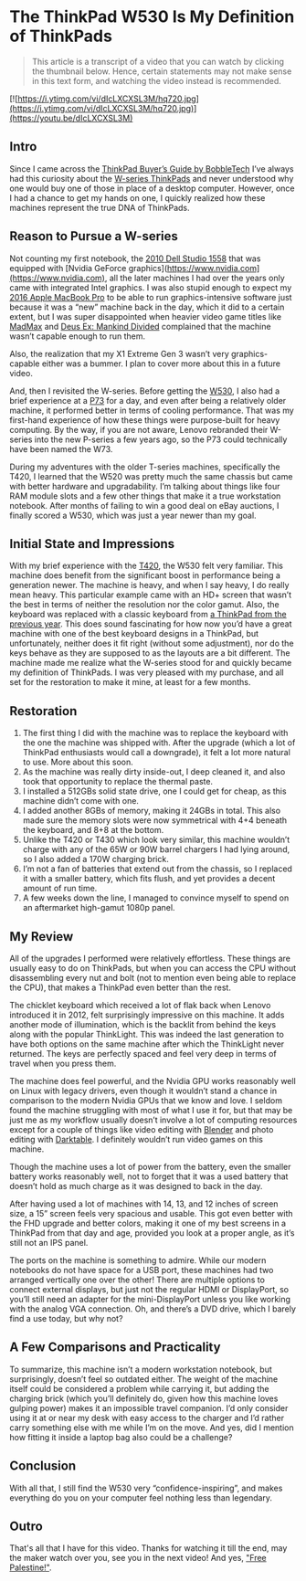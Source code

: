 # The ThinkPad W530 Is My Definition of ThinkPads

> This article is a transcript of a video that you can watch by clicking the thumbnail below. Hence, certain statements may not make sense in this text form, and watching the video instead is recommended.

[![https://i.ytimg.com/vi/dIcLXCXSL3M/hq720.jpg](https://i.ytimg.com/vi/dIcLXCXSL3M/hq720.jpg)](https://youtu.be/dIcLXCXSL3M)

## Intro

Since I came across the [ThinkPad Buyer’s Guide by BobbleTech](https://www.bobble.tech/free-stuff/used-thinkpad-buyers-guide#h.p_tFDH0Z5NtH1a) I’ve always had this curiosity about the [W-series ThinkPads](https://www.bobble.tech/free-stuff/used-thinkpad-buyers-guide#h.p_tFDH0Z5NtH1a) and never understood why one would buy one of those in place of a desktop computer. However, once I had a chance to get my hands on one, I quickly realized how these machines represent the true DNA of ThinkPads.

## Reason to Pursue a W-series

Not counting my first notebook, the [2010 Dell Studio 1558](https://www.notebookcheck.net/Review-Dell-Studio-1558-Notebook.24496.0.html) that was equipped with [Nvidia GeForce graphics](https://www.nvidia.com](https://www.nvidia.com), all the later machines I had over the years only came with integrated Intel graphics. I was also stupid enough to expect my [2016 Apple MacBook Pro](https://www.techradar.com/reviews/apple-macbook-pro-13-inch-late-2016/2) to be able to run graphics-intensive software just because it was a “new” machine back in the day, which it did to a certain extent, but I was super disappointed when heavier video game titles like [MadMax](https://store.steampowered.com/app/234140/Mad_Max/) and [Deus Ex: Mankind Divided](https://store.steampowered.com/app/337000/Deus_Ex_Mankind_Divided/) complained that the machine wasn’t capable enough to run them.

Also, the realization that my X1 Extreme Gen 3 wasn’t very graphics-capable either was a bummer. I plan to cover more about this in a future video.

And, then I revisited the W-series. Before getting the [W530](https://www.notebookcheck.net/Review-Lenovo-ThinkPad-W530-N1K43GE-Notebook.80062.0.html), I also had a brief experience at a [P73](https://www.notebookcheck.net/Lenovo-ThinkPad-P73-Laptop-Review-Big-workstation-slowed-down-by-poor-heat-management.445929.0.html) for a day, and even after being a relatively older machine, it performed better in terms of cooling performance. That was my first-hand experience of how these things were purpose-built for heavy computing. By the way, if you are not aware, Lenovo rebranded their W-series into the new P-series a few years ago, so the P73 could technically have been named the W73.

During my adventures with the older T-series machines, specifically the T420, I learned that the W520 was pretty much the same chassis but came with better hardware and upgradability. I’m talking about things like four RAM module slots and a few other things that make it a true workstation notebook. After months of failing to win a good deal on eBay auctions, I finally scored a W530, which was just a year newer than my goal.

## Initial State and Impressions

With my brief experience with the [T420](https://www.notebookcheck.net/Review-Lenovo-Thinkpad-T420-Notebook.51230.0.html), the W530 felt very familiar. This machine does benefit from the significant boost in performance being a generation newer. The machine is heavy, and when I say heavy, I do really mean heavy. This particular example came with an HD+ screen that wasn’t the best in terms of neither the resolution nor the color gamut. Also, the keyboard was replaced with a classic keyboard from [a ThinkPad from the previous year](https://www.notebookcheck.net/Review-Lenovo-ThinkPad-W520-Notebook.53220.0.html). This does sound fascinating for how now you’d have a great machine with one of the best keyboard designs in a ThinkPad, but unfortunately, neither does it fit right (without some adjustment), nor do the keys behave as they are supposed to as the layouts are a bit different. The machine made me realize what the W-series stood for and quickly became my definition of ThinkPads. I was very pleased with my purchase, and all set for the restoration to make it mine, at least for a few months.

## Restoration

1. The first thing I did with the machine was to replace the keyboard with the one the machine was shipped with. After the upgrade (which a lot of ThinkPad enthusiasts would call a downgrade), it felt a lot more natural to use. More about this soon.
2. As the machine was really dirty inside-out, I deep cleaned it, and also took that opportunity to replace the thermal paste.
3. I installed a 512GBs solid state drive, one I could get for cheap, as this machine didn’t come with one.
4. I added another 8GBs of memory, making it 24GBs in total. This also made sure the memory slots were now symmetrical with 4+4 beneath the keyboard, and 8+8 at the bottom.
5. Unlike the T420 or T430 which look very similar, this machine wouldn’t charge with any of the 65W or 90W barrel chargers I had lying around, so I also added a 170W charging brick.
6. I’m not a fan of batteries that extend out from the chassis, so I replaced it with a smaller battery, which fits flush, and yet provides a decent amount of run time.
7. A few weeks down the line, I managed to convince myself to spend on an aftermarket high-gamut 1080p panel.

## My Review

All of the upgrades I performed were relatively effortless. These things are usually easy to do on ThinkPads, but when you can access the CPU without disassembling every nut and bolt (not to mention even being able to replace the CPU), that makes a ThinkPad even better than the rest.

The chicklet keyboard which received a lot of flak back when Lenovo introduced it in 2012, felt surprisingly impressive on this machine. It adds another mode of illumination, which is the backlit from behind the keys along with the popular ThinkLight. This was indeed the last generation to have both options on the same machine after which the ThinkLight never returned. The keys are perfectly spaced and feel very deep in terms of travel when you press them.

The machine does feel powerful, and the Nvidia GPU works reasonably well on Linux with legacy drivers, even though it wouldn’t stand a chance in comparison to the modern Nvidia GPUs that we know and love. I seldom found the machine struggling with most of what I use it for, but that may be just me as my workflow usually doesn’t involve a lot of computing resources except for a couple of things like video editing with [Blender](https://www.blender.org/) and photo editing with [Darktable](https://www.darktable.org/). I definitely wouldn’t run video games on this machine.

Though the machine uses a lot of power from the battery, even the smaller battery works reasonably well, not to forget that it was a used battery that doesn’t hold as much charge as it was designed to back in the day.

After having used a lot of machines with 14, 13, and 12 inches of screen size, a 15” screen feels very spacious and usable. This got even better with the FHD upgrade and better colors, making it one of my best screens in a ThinkPad from that day and age, provided you look at a proper angle, as it’s still not an IPS panel.

The ports on the machine is something to admire. While our modern notebooks do not have space for a USB port, these machines had two arranged vertically one over the other! There are multiple options to connect external displays, but just not the regular HDMI or DisplayPort, so you’ll still need an adapter for the mini-DisplayPort unless you like working with the analog VGA connection. Oh, and there’s a DVD drive, which I barely find a use today, but why not?

## A Few Comparisons and Practicality

To summarize, this machine isn’t a modern workstation notebook, but surprisingly, doesn’t feel so outdated either. The weight of the machine itself could be considered a problem while carrying it, but adding the charging brick (which you’ll definitely do, given how this machine loves gulping power) makes it an impossible travel companion. I’d only consider using it at or near my desk with easy access to the charger and I’d rather carry something else with me while I’m on the move. And yes, did I mention how fitting it inside a laptop bag also could be a challenge?

## Conclusion

With all that, I still find the W530 very “confidence-inspiring”, and makes everything do you on your computer feel nothing less than legendary.

## Outro

That's all that I have for this video. Thanks for watching it till the end, may the maker watch over you, see you in the next video! And yes, ["Free Palestine!"](https://www.aljazeera.com/news/2023/10/9/whats-the-israel-palestine-conflict-about-a-simple-guide).
